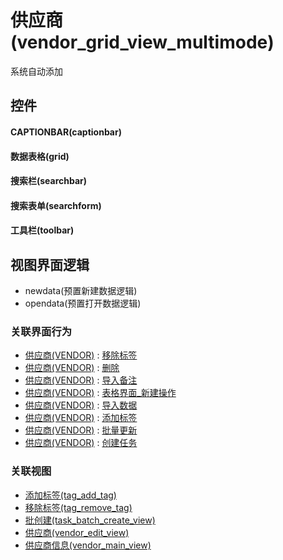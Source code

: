 # 供应商(vendor_grid_view_multimode)  <!-- {docsify-ignore-all} -->


系统自动添加



## 控件
#### CAPTIONBAR(captionbar)
#### 数据表格(grid)
#### 搜索栏(searchbar)
#### 搜索表单(searchform)
#### 工具栏(toolbar)

## 视图界面逻辑
  * newdata(预置新建数据逻辑)
  * opendata(预置打开数据逻辑)


### 关联界面行为
  * [供应商(VENDOR)](module/crm/vendor) : [移除标签](module/crm/vendor#界面行为)
  * [供应商(VENDOR)](module/crm/vendor) : [删除](module/crm/vendor#界面行为)
  * [供应商(VENDOR)](module/crm/vendor) : [导入备注](module/crm/vendor#界面行为)
  * [供应商(VENDOR)](module/crm/vendor) : [表格界面_新建操作](module/crm/vendor#界面行为)
  * [供应商(VENDOR)](module/crm/vendor) : [导入数据](module/crm/vendor#界面行为)
  * [供应商(VENDOR)](module/crm/vendor) : [添加标签](module/crm/vendor#界面行为)
  * [供应商(VENDOR)](module/crm/vendor) : [批量更新](module/crm/vendor#界面行为)
  * [供应商(VENDOR)](module/crm/vendor) : [创建任务](module/crm/vendor#界面行为)

### 关联视图
  * [添加标签(tag_add_tag)](app/view/tag_add_tag)
  * [移除标签(tag_remove_tag)](app/view/tag_remove_tag)
  * [批创建(task_batch_create_view)](app/view/task_batch_create_view)
  * [供应商(vendor_edit_view)](app/view/vendor_edit_view)
  * [供应商信息(vendor_main_view)](app/view/vendor_main_view)

<script>
 const { createApp } = Vue
  createApp({
    data() {
      return {

      }
    }
  }).use(ElementPlus).mount('#app')
</script>